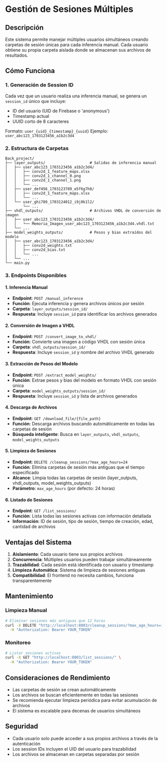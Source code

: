 # Gestión de Sesiones Múltiples

## Descripción

Este sistema permite manejar múltiples usuarios simultáneos creando carpetas de sesión únicas para cada inferencia manual. Cada usuario obtiene su propia carpeta aislada donde se almacenan sus archivos de resultados.

## Cómo Funciona

### 1. Generación de Session ID
Cada vez que un usuario realiza una inferencia manual, se genera un `session_id` único que incluye:
- ID del usuario (UID de Firebase o 'anonymous')
- Timestamp actual
- UUID corto de 8 caracteres

Formato: `user_{uid}_{timestamp}_{uuid}`
Ejemplo: `user_abc123_1703123456_a1b2c3d4`

### 2. Estructura de Carpetas
```
Back_project/
├── layer_outputs/                    # Salidas de inferencia manual
│   ├── user_abc123_1703123456_a1b2c3d4/
│   │   ├── conv2d_1_feature_maps.xlsx
│   │   ├── conv2d_1_channel_0.png
│   │   ├── conv2d_1_channel_1.png
│   │   └── ...
│   ├── user_def456_1703123789_e5f6g7h8/
│   │   ├── conv2d_1_feature_maps.xlsx
│   │   └── ...
│   └── user_ghi789_1703124012_i9j0k1l2/
│       └── ...
├── vhdl_outputs/                     # Archivos VHDL de conversión de imagen
│   ├── user_abc123_1703123456_a1b2c3d4/
│   │   └── Memoria_Imagen_user_abc123_1703123456_a1b2c3d4.vhdl.txt
│   └── ...
├── model_weights_outputs/            # Pesos y bias extraídos del modelo
│   ├── user_abc123_1703123456_a1b2c3d4/
│   │   ├── conv2d_weights.txt
│   │   ├── conv2d_bias.txt
│   │   └── ...
│   └── ...
└── main.py
```

### 3. Endpoints Disponibles

#### 1. Inferencia Manual
- **Endpoint**: `POST /manual_inference`
- **Función**: Ejecuta inferencia y genera archivos únicos por sesión
- **Carpeta**: `layer_outputs/session_id/`
- **Respuesta**: Incluye `session_id` para identificar los archivos generados

#### 2. Conversión de Imagen a VHDL
- **Endpoint**: `POST /convert_image_to_vhdl/`
- **Función**: Convierte una imagen a código VHDL con sesión única
- **Carpeta**: `vhdl_outputs/session_id/`
- **Respuesta**: Incluye `session_id` y nombre del archivo VHDL generado

#### 3. Extracción de Pesos del Modelo
- **Endpoint**: `POST /extract_model_weights/`
- **Función**: Extrae pesos y bias del modelo en formato VHDL con sesión única
- **Carpeta**: `model_weights_outputs/session_id/`
- **Respuesta**: Incluye `session_id` y lista de archivos generados

#### 4. Descarga de Archivos
- **Endpoint**: `GET /download_file/{file_path}`
- **Función**: Descarga archivos buscando automáticamente en todas las carpetas de sesión
- **Búsqueda inteligente**: Busca en `layer_outputs`, `vhdl_outputs`, `model_weights_outputs`

#### 5. Limpieza de Sesiones
- **Endpoint**: `DELETE /cleanup_sessions/?max_age_hours=24`
- **Función**: Elimina carpetas de sesión más antiguas que el tiempo especificado
- **Alcance**: Limpia todas las carpetas de sesión (layer_outputs, vhdl_outputs, model_weights_outputs)
- **Parámetro**: `max_age_hours` (por defecto: 24 horas)

#### 6. Listado de Sesiones
- **Endpoint**: `GET /list_sessions/`
- **Función**: Lista todas las sesiones activas con información detallada
- **Información**: ID de sesión, tipo de sesión, tiempo de creación, edad, cantidad de archivos

## Ventajas del Sistema

1. **Aislamiento**: Cada usuario tiene sus propios archivos
2. **Concurrencia**: Múltiples usuarios pueden trabajar simultáneamente
3. **Trazabilidad**: Cada sesión está identificada con usuario y timestamp
4. **Limpieza Automática**: Sistema de limpieza de sesiones antiguas
5. **Compatibilidad**: El frontend no necesita cambios, funciona transparentemente

## Mantenimiento

### Limpieza Manual
```bash
# Eliminar sesiones más antiguas que 12 horas
curl -X DELETE "http://localhost:8003/cleanup_sessions/?max_age_hours=12" \
  -H "Authorization: Bearer YOUR_TOKEN"
```

### Monitoreo
```bash
# Listar sesiones activas
curl -X GET "http://localhost:8003/list_sessions/" \
  -H "Authorization: Bearer YOUR_TOKEN"
```

## Consideraciones de Rendimiento

- Las carpetas de sesión se crean automáticamente
- Los archivos se buscan eficientemente en todas las sesiones
- Se recomienda ejecutar limpieza periódica para evitar acumulación de archivos
- El sistema es escalable para decenas de usuarios simultáneos

## Seguridad

- Cada usuario solo puede acceder a sus propios archivos a través de la autenticación
- Los session IDs incluyen el UID del usuario para trazabilidad
- Los archivos se almacenan en carpetas separadas por sesión